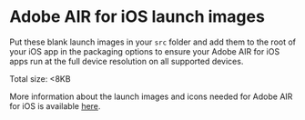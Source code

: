 Adobe AIR for iOS launch images
===============================
 
Put these blank launch images in your `src` folder and add them to the root of your iOS app in the packaging options to ensure your Adobe AIR for iOS apps run at the full device resolution on all supported devices.

Total size: <8KB


More information about the launch images and icons needed for Adobe AIR for iOS is available [here](http://help.adobe.com/en_US/air/build/WS901d38e593cd1bac1e63e3d129907d2886-8000.html#WS901d38e593cd1bac58d08f9112e26606ea8-8000).